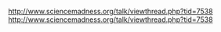 http://www.sciencemadness.org/talk/viewthread.php?tid=7538
http://www.sciencemadness.org/talk/viewthread.php?tid=7538
